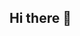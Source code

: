 ## Hi there 👋

<!--
**ADMA1967/ADMA1967** is a ✨ _special_ ✨ repository because its `README.md` (this file) appears on your GitHub profile.

Entrega do Projeto Como organizar sua vida Financeira com Planilhas Inteligentes e IA
